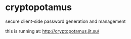 cryptopotamus
=========
secure client-side password generation and management

this is running at:
http://cryptopotamus.jit.su/